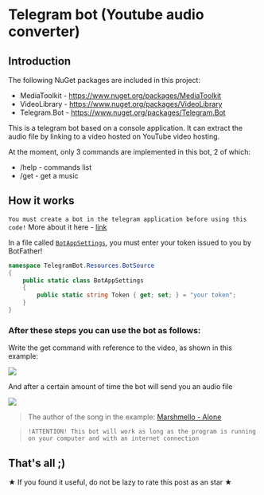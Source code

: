 # Telegram bot (Youtube audio converter)

## Introduction

The following NuGet packages are included in this project:

- MediaToolkit - https://www.nuget.org/packages/MediaToolkit
- VideoLibrary - https://www.nuget.org/packages/VideoLibrary
- Telegram.Bot - https://www.nuget.org/packages/Telegram.Bot

This is a telegram bot based on a console application. It can extract the audio file by linking to a video hosted on YouTube video hosting.

At the moment, only 3 commands are implemented in this bot, 2 of which:

- /help - commands list
- /get - get a music

## How it works

`You must create a bot in the telegram application before using this code!` More about it here - [link](https://telegrambots.github.io/book)

In a file called [`BotAppSettings`](https://github.com/1Novac1/Telegram-bot-C-sharp/blob/main/TelegramBot/Resources/BotSource/BotAppSettings.cs), you must enter your token issued to you by BotFather!

```cs
namespace TelegramBot.Resources.BotSource
{
    public static class BotAppSettings
    {
        public static string Token { get; set; } = "your token";
    }
}
 ```
 
 ### After these steps you can use the bot as follows:
 
 Write the get command with reference to the video, as shown in this example:
 
 ![](https://github.com/1Novac1/Telegram-bot-C-sharp/blob/main/docs/scr1.png)
 
 And after a certain amount of time the bot will send you an audio file
 
 ![](https://github.com/1Novac1/Telegram-bot-C-sharp/blob/main/docs/scr2.png)
 
 > The author of the song in the example: [Marshmello - Alone](https://www.youtube.com/watch?v=ALZHF5UqnU4)
 
 
 > `!ATTENTION! This bot will work as long as the program is running on your computer and with an internet connection` 

## That's all ;)

★ If you found it useful, do not be lazy to rate this post as an star ★
